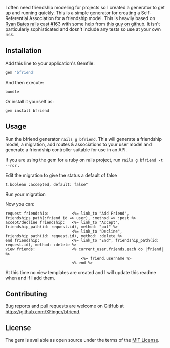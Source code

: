 

I often need friendship modeling for projects so I created a generator to get up and running quickly. 
This is a simple generator for creating a Self-Referential Association for a friendship model. This is heavily based on [Ryan Bates rails cast #163](http://railscasts.com/episodes/163-self-referential-association) with some help from [this guy on github](https://github.com/tobyond?tab=repositories). It isn't particularly sophisticated and dosn't include any tests so use at your own risk. 

## Installation

Add this line to your application's Gemfile:

```ruby
gem 'bfriend'
```

And then execute:

    bundle

Or install it yourself as:

    gem install bfriend

## Usage

Run the bfriend generator `rails g bfriend`. This will generate a friendship model, a migration, add routes & associations to your user model and generate a friendship controller suitable for use in an API.

If you are using  the gem for a ruby on rails project, run `rails g bfriend -t --ror` .

Edit the migration to give the status a default of false 

    t.boolean :accepted, default: false" 

Run your migration 

Now you can:

    request friendship:          <%= link_to "Add Friend", friendships_path(:friend_id => user), :method => :post %>
    accept/decline friendship:   <%= link_to "Accept",  friendship_path(id: request.id), method: "put" %>
                                 <%= link_to "Decline", friendship_path(id: request.id), method: :delete %>
    end friendship:              <%= link_to "End", friendship_path(id: request.id), method: :delete %>
    view friends:                <% current_user.friends.each do |friend| %>
                                     <%= friend.username %>
                                 <% end %>


At this time no view templates are created and I will update this readme when and if I add them.
 

## Contributing

Bug reports and pull requests are welcome on GitHub at https://github.com/XFinger/bfriend.

## License

The gem is available as open source under the terms of the [MIT License](http://opensource.org/licenses/MIT).